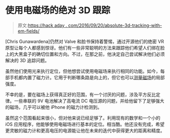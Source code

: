 # 使用电磁场的绝对 3D 跟踪

> 原文:[https://hack aday . com/2016/09/20/absolute-3d-tracking-with-em-fields/](https://hackaday.com/2016/09/20/absolute-3d-tracking-with-em-fields/)

[Chris Gunawardena]仍然对 Valve 和脸书保持着警惕，通过开源他们的绝密 VR 原型让每个人都感到惊讶。他们有一些非常聪明的方法来跟踪他们希望人们绑在脸上的大黑盒子的确切位置和方向。不过，在那之前，他决定自己尝试解决他们必须解决的 3D 追踪问题。

虽然他们使用光来执行定位，但他想尝试使用电磁场来执行相同的功能。如今，每部手机都内置了磁力计。它用于判断哪条路是向上的，但它也可以[测量磁场](http://hackaday.com/2016/06/17/hackaday-prize-entry-visualizing-magnetic-fields/)的局部强度。

不幸的是，要在磁场上获得真正好的范围，有一个讨厌的问题，涉及平方反比定律。一些串联的 9V 电池解决了高电流 DC 电压源的问题，并给他留下了足够强大的磁场，几乎可以被他 iPhone 的磁力计检测到。

虽然这个范围看起来很小，但对他来说已经足够了。利用现有的数学和一个小的 iOS 应用程序，他能够使用电磁场进行基本的定位。相当酷。他还没有完成，希望更灵敏的磁力计和更高电压的电源能让他在未来的迭代中获得更大的距离和精度。